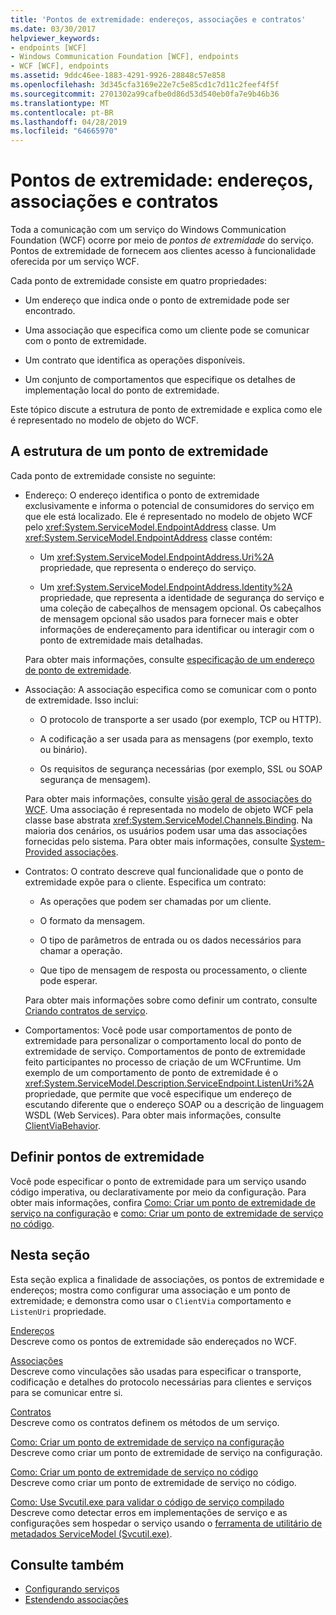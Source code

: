 ```yaml
---
title: 'Pontos de extremidade: endereços, associações e contratos'
ms.date: 03/30/2017
helpviewer_keywords:
- endpoints [WCF]
- Windows Communication Foundation [WCF], endpoints
- WCF [WCF], endpoints
ms.assetid: 9ddc46ee-1883-4291-9926-28848c57e858
ms.openlocfilehash: 3d345cfa3169e22e7c5e85cd1c7d11c2feef4f5f
ms.sourcegitcommit: 2701302a99cafbe0d86d53d540eb0fa7e9b46b36
ms.translationtype: MT
ms.contentlocale: pt-BR
ms.lasthandoff: 04/28/2019
ms.locfileid: "64665970"
---
```

# <a name="endpoints-addresses-bindings-and-contracts"></a>Pontos de extremidade: endereços, associações e contratos
Toda a comunicação com um serviço do Windows Communication Foundation (WCF) ocorre por meio de *pontos de extremidade* do serviço. Pontos de extremidade de fornecem aos clientes acesso à funcionalidade oferecida por um serviço WCF.  
  
 Cada ponto de extremidade consiste em quatro propriedades:  
  
- Um endereço que indica onde o ponto de extremidade pode ser encontrado.  
  
- Uma associação que especifica como um cliente pode se comunicar com o ponto de extremidade.  
  
- Um contrato que identifica as operações disponíveis.  
  
- Um conjunto de comportamentos que especifique os detalhes de implementação local do ponto de extremidade.  
  
 Este tópico discute a estrutura de ponto de extremidade e explica como ele é representado no modelo de objeto do WCF.  
  
## <a name="the-structure-of-an-endpoint"></a>A estrutura de um ponto de extremidade  
 Cada ponto de extremidade consiste no seguinte:  
  
- Endereço: O endereço identifica o ponto de extremidade exclusivamente e informa o potencial de consumidores do serviço em que ele está localizado. Ele é representado no modelo de objeto WCF pelo <xref:System.ServiceModel.EndpointAddress> classe. Um <xref:System.ServiceModel.EndpointAddress> classe contém:  
  
    - Um <xref:System.ServiceModel.EndpointAddress.Uri%2A> propriedade, que representa o endereço do serviço.  
  
    - Um <xref:System.ServiceModel.EndpointAddress.Identity%2A> propriedade, que representa a identidade de segurança do serviço e uma coleção de cabeçalhos de mensagem opcional. Os cabeçalhos de mensagem opcional são usados para fornecer mais e obter informações de endereçamento para identificar ou interagir com o ponto de extremidade mais detalhadas.  
  
     Para obter mais informações, consulte [especificação de um endereço de ponto de extremidade](../../../../docs/framework/wcf/specifying-an-endpoint-address.md).  
  
- Associação: A associação especifica como se comunicar com o ponto de extremidade. Isso inclui:  
  
    - O protocolo de transporte a ser usado (por exemplo, TCP ou HTTP).  
  
    - A codificação a ser usada para as mensagens (por exemplo, texto ou binário).  
  
    - Os requisitos de segurança necessárias (por exemplo, SSL ou SOAP segurança de mensagem).  
  
     Para obter mais informações, consulte [visão geral de associações do WCF](../../../../docs/framework/wcf/bindings-overview.md). Uma associação é representada no modelo de objeto WCF pela classe base abstrata <xref:System.ServiceModel.Channels.Binding>. Na maioria dos cenários, os usuários podem usar uma das associações fornecidas pelo sistema. Para obter mais informações, consulte [System-Provided associações](../../../../docs/framework/wcf/system-provided-bindings.md).  
  
- Contratos: O contrato descreve qual funcionalidade que o ponto de extremidade expõe para o cliente. Especifica um contrato:  
  
    - As operações que podem ser chamadas por um cliente.  
  
    - O formato da mensagem.  
  
    - O tipo de parâmetros de entrada ou os dados necessários para chamar a operação.  
  
    - Que tipo de mensagem de resposta ou processamento, o cliente pode esperar.  
  
     Para obter mais informações sobre como definir um contrato, consulte [Criando contratos de serviço](../../../../docs/framework/wcf/designing-service-contracts.md).  
  
- Comportamentos: Você pode usar comportamentos de ponto de extremidade para personalizar o comportamento local do ponto de extremidade de serviço. Comportamentos de ponto de extremidade feito participantes no processo de criação de um WCFruntime. Um exemplo de um comportamento de ponto de extremidade é o <xref:System.ServiceModel.Description.ServiceEndpoint.ListenUri%2A> propriedade, que permite que você especifique um endereço de escutando diferente que o endereço SOAP ou a descrição de linguagem WSDL (Web Services). Para obter mais informações, consulte [ClientViaBehavior](../../../../docs/framework/wcf/diagnostics/wmi/clientviabehavior.md).  
  
## <a name="defining-endpoints"></a>Definir pontos de extremidade  
 Você pode especificar o ponto de extremidade para um serviço usando código imperativa, ou declarativamente por meio da configuração. Para obter mais informações, confira [Como: Criar um ponto de extremidade de serviço na configuração](../../../../docs/framework/wcf/feature-details/how-to-create-a-service-endpoint-in-configuration.md) e [como: Criar um ponto de extremidade de serviço no código](../../../../docs/framework/wcf/feature-details/how-to-create-a-service-endpoint-in-code.md).  
  
## <a name="in-this-section"></a>Nesta seção  
 Esta seção explica a finalidade de associações, os pontos de extremidade e endereços; mostra como configurar uma associação e um ponto de extremidade; e demonstra como usar o `ClientVia` comportamento e `ListenUri` propriedade.  
  
 [Endereços](../../../../docs/framework/wcf/feature-details/endpoint-addresses.md)  
 Descreve como os pontos de extremidade são endereçados no WCF.  
  
 [Associações](../../../../docs/framework/wcf/feature-details/bindings.md)  
 Descreve como vinculações são usadas para especificar o transporte, codificação e detalhes do protocolo necessárias para clientes e serviços para se comunicar entre si.  
  
 [Contratos](../../../../docs/framework/wcf/feature-details/contracts.md)  
 Descreve como os contratos definem os métodos de um serviço.  
  
 [Como: Criar um ponto de extremidade de serviço na configuração](../../../../docs/framework/wcf/feature-details/how-to-create-a-service-endpoint-in-configuration.md)  
 Descreve como criar um ponto de extremidade de serviço na configuração.  
  
 [Como: Criar um ponto de extremidade de serviço no código](../../../../docs/framework/wcf/feature-details/how-to-create-a-service-endpoint-in-code.md)  
 Descreve como criar um ponto de extremidade de serviço no código.  
  
 [Como: Use Svcutil.exe para validar o código de serviço compilado](../../../../docs/framework/wcf/feature-details/how-to-use-svcutil-exe-to-validate-compiled-service-code.md)  
 Descreve como detectar erros em implementações de serviço e as configurações sem hospedar o serviço usando o [ferramenta de utilitário de metadados ServiceModel (Svcutil.exe)](../../../../docs/framework/wcf/servicemodel-metadata-utility-tool-svcutil-exe.md).  
  
## <a name="see-also"></a>Consulte também

- [Configurando serviços](../../../../docs/framework/wcf/configuring-services.md)
- [Estendendo associações](../../../../docs/framework/wcf/extending/extending-bindings.md)
